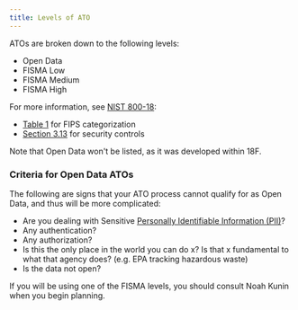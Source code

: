 ```yaml
---
title: Levels of ATO
---
```


ATOs are broken down to the following levels:

* Open Data
* FISMA Low
* FISMA Medium
* FISMA High

For more information, see [NIST 800-18](http://csrc.nist.gov/publications/nistpubs/800-18-Rev1/sp800-18-Rev1-final.pdf):

* [Table 1](http://csrc.nist.gov/publications/nistpubs/800-18-Rev1/sp800-18-Rev1-final.pdf#page=27) for FIPS categorization
* [Section 3.13](http://csrc.nist.gov/publications/nistpubs/800-18-Rev1/sp800-18-Rev1-final.pdf#page=31) for security controls

Note that Open Data won't be listed, as it was developed within 18F.

### Criteria for Open Data ATOs

The following are signs that your ATO process cannot qualify for as Open Data, and thus will be more complicated:

* Are you dealing with Sensitive [Personally Identifiable Information (PII)](../../security/pii/)?
* Any authentication?
* Any authorization?
* Is this the only place in the world you can do x? Is that x fundamental to what that agency does? (e.g. EPA tracking hazardous waste)
* Is the data not open?

If you will be using one of the FISMA levels, you should consult Noah Kunin when you begin planning.
